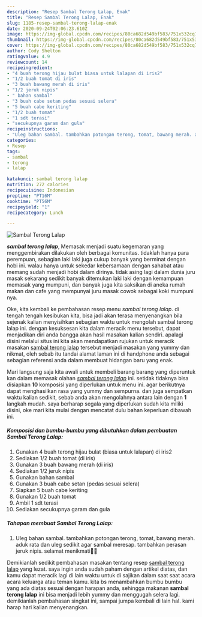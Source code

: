 ```yaml
---
description: "Resep Sambal Terong Lalap, Enak"
title: "Resep Sambal Terong Lalap, Enak"
slug: 1185-resep-sambal-terong-lalap-enak
date: 2020-09-24T02:06:23.610Z
image: https://img-global.cpcdn.com/recipes/80ca682d549bf583/751x532cq70/sambal-terong-lalap-foto-resep-utama.jpg
thumbnail: https://img-global.cpcdn.com/recipes/80ca682d549bf583/751x532cq70/sambal-terong-lalap-foto-resep-utama.jpg
cover: https://img-global.cpcdn.com/recipes/80ca682d549bf583/751x532cq70/sambal-terong-lalap-foto-resep-utama.jpg
author: Cody Shelton
ratingvalue: 4.9
reviewcount: 14
recipeingredient:
- "4 buah terong hijau bulat biasa untuk lalapan di iris2"
- "1/2 buah tomat di iris"
- "3 buah bawang merah di iris"
- "1/2 jeruk nipis"
- " bahan sambal"
- "3 buah cabe setan pedas sesuai selera"
- "5 buah cabe keriting"
- "1/2 buah tomat"
- "1 sdt terasi"
- "secukupnya garam dan gula"
recipeinstructions:
- "Uleg bahan sambal. tambahkan potongan terong, tomat, bawang merah. aduk rata dan uleg sedikit agar sambal meresap. tambahkan perasan jeruk nipis. selamat menikmati🙏🏻"
categories:
- Resep
tags:
- sambal
- terong
- lalap

katakunci: sambal terong lalap 
nutrition: 272 calories
recipecuisine: Indonesian
preptime: "PT16M"
cooktime: "PT56M"
recipeyield: "1"
recipecategory: Lunch

---
```



![Sambal Terong Lalap](https://img-global.cpcdn.com/recipes/80ca682d549bf583/751x532cq70/sambal-terong-lalap-foto-resep-utama.jpg)

<b><i>sambal terong lalap</i></b>, Memasak menjadi suatu kegemaran yang menggembirakan dilakukan oleh berbagai komunitas. tidaklah hanya para perempuan, sebagian laki laki juga cukup banyak yang berminat dengan hobi ini. walau hanya untuk sekedar kebersamaan dengan sahabat atau memang sudah menjadi hobi dalam dirinya. tidak asing lagi dalam dunia juru masak sekarang sedikit banyak ditemukan laki laki dengan kemampuan memasak yang mumpuni, dan banyak juga kita saksikan di aneka rumah makan dan cafe yang mempunyai juru masak cowok sebagai koki mumpuni nya.



Oke, kita kembali ke pembahasan resep menu <i>sambal terong lalap</i>. di tengah tengah kesibukan kita, bisa jadi akan terasa menyenangkan bila sejenak kalian menyisihkan sebagian waktu untuk mengolah sambal terong lalap ini. dengan kesuksesan kita dalam meracik menu tersebut, dapat menjadikan diri anda bangga akan hasil masakan kalian sendiri. apalagi disini melalui situs ini kita akan mendapatkan rujukan untuk meracik masakan <u>sambal terong lalap</u> tersebut menjadi masakan yang yummy dan nikmat, oleh sebab itu tandai alamat laman ini di handphone anda sebagai sebagian referensi anda dalam membuat hidangan baru yang enak.


Mari langsung saja kita awali untuk membeli barang barang yang diperuntuk kan dalam memasak olahan <u><i>sambal terong lalap</i></u> ini. setidak tidaknya bisa disiapkan <b>10</b> komposisi yang diperlukan untuk menu ini. agar berikutnya dapat menghasilkan rasa yang yummy dan sempurna. dan juga sempatkan waktu kalian sedikit, sebab anda akan mengolahnya antara lain dengan <b>1</b> langkah mudah. saya berharap segala yang diperlukan sudah kita miliki disini, oke mari kita mulai dengan mencatat dulu bahan keperluan dibawah ini.

<!--inarticleads1-->

##### Komposisi dan bumbu-bumbu yang dibutuhkan dalam pembuatan Sambal Terong Lalap:

1. Gunakan 4 buah terong hijau bulat (biasa untuk lalapan) di iris2
1. Sediakan 1/2 buah tomat (di iris)
1. Gunakan 3 buah bawang merah (di iris)
1. Sediakan 1/2 jeruk nipis
1. Gunakan  bahan sambal
1. Gunakan 3 buah cabe setan (pedas sesuai selera)
1. Siapkan 5 buah cabe keriting
1. Gunakan 1/2 buah tomat
1. Ambil 1 sdt terasi
1. Sediakan secukupnya garam dan gula




<!--inarticleads2-->

##### Tahapan membuat Sambal Terong Lalap:

1. Uleg bahan sambal. tambahkan potongan terong, tomat, bawang merah. aduk rata dan uleg sedikit agar sambal meresap. tambahkan perasan jeruk nipis. selamat menikmati🙏🏻




Demikianlah sedikit pembahasan masakan tentang resep <u>sambal terong lalap</u> yang lezat. saya ingin anda sudah paham dengan artikel diatas, dan kamu dapat meracik lagi di lain waktu untuk di sajikan dalam saat saat acara acara keluarga atau teman kamu. kita bs menambahkan bumbu bumbu yang ada diatas sesuai dengan harapan anda, sehingga makanan <b>sambal terong lalap</b> ini bisa menjadi lebih yummy dan menggugah selera lagi. demikianlah pembahasan singkat ini, sampai jumpa kembali di lain hal. kami harap hari kalian menyenangkan.
